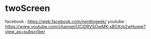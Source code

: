 # twoScreen
facebook : https://web.facebook.com/nerdtogeek/
youtube  : https://www.youtube.com/channel/UCiDRVSOwMK-sBCKrb2wHuww?view_as=subscriber
